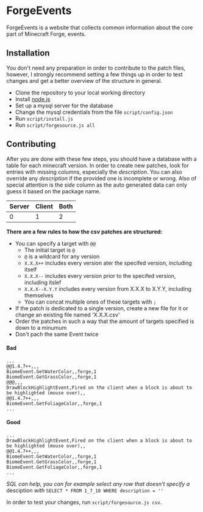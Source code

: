 # ForgeEvents
ForgeEvents is a website that collects common information about the core part of Minecraft Forge, events.
## Installation
You don't need any preparation in order to contribute to the patch files, however, I strongly recommend setting a few things up
in order to test changes and get a better overview of the structure in general.

* Clone the repository to your local working directory
* Install [node.js](http://nodejs.org/download/)
* Set up a mysql server for the database
* Change the mysql credentials from the file `script/config.json`
* Run `script/install.js`
* Run `script/forgesource.js all`

## Contributing
After you are done with these few steps, you should have a database with a table for each minecraft version.
In order to create new patches, look for entries with missing columns, especially the *description*. You can also override
any *description* if the provided one is incomplete or wrong. Also of special attention is the *side* column as the auto generated
data can only guess it based on the package name.

Server | Client | Both
-------|--------|------
   0   |   1    |  2

**There are a few rules to how the csv patches are structured:**
* You can specify a target with `@@`
  * The initial target is `@`
  * `@` is a wildcard for any version
  * `X.X.X++` includes every version ater the specifed version, including itself
  * `X.X.X--` includes every version prior to the specifed version, including itslef
  * `X.X.X--X.Y.Y` includes every version from X.X.X to X.Y.Y, including themselves
  * You can concat multiple ones of these targets with `;`
* If the patch is dedicated to a single version, create a new file for it or change an existing file named 'X.X.X.csv'
* Order the patches in such a way that the amount of targets specified is down to a minumum
* Don't pach the same Event twice

#### Bad
````
...
@@1.4.7++,,,
BiomeEvent.GetWaterColor,,forge,1
BiomeEvent.GetGrassColor,,forge,1
@@@,,,
DrawBlockHighlightEvent,Fired on the client when a block is about to be highlighted (mouse over),,
@@1.4.7++,,,
BiomeEvent.GetFoliageColor,,forge,1
...
````
#### Good
````
...
DrawBlockHighlightEvent,Fired on the client when a block is about to be highlighted (mouse over),,
@@1.4.7++,,,
BiomeEvent.GetWaterColor,,forge,1
BiomeEvent.GetGrassColor,,forge,1
BiomeEvent.GetFoliageColor,,forge,1
...
````
*SQL can help, you can for example select any row that doesn't specify a* desciption *with* `SELECT * FROM 1_7_10 WHERE description = ''`

In order to test your changes, run `script/forgesource.js csv`.
